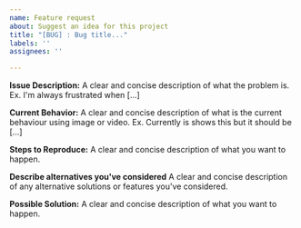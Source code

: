 ```yaml
---
name: Feature request
about: Suggest an idea for this project
title: "[BUG] : Bug title..."
labels: ''
assignees: ''

---
```


**Issue Description:**
A clear and concise description of what the problem is. Ex. I'm always frustrated when [...]

**Current Behavior:**
A clear and concise description of what is the current behaviour using image or video. Ex. Currently is shows this but it should be [...]

**Steps to Reproduce:**
A clear and concise description of what you want to happen.

**Describe alternatives you've considered**
A clear and concise description of any alternative solutions or features you've considered.

**Possible Solution:**
A clear and concise description of what you want to happen.
